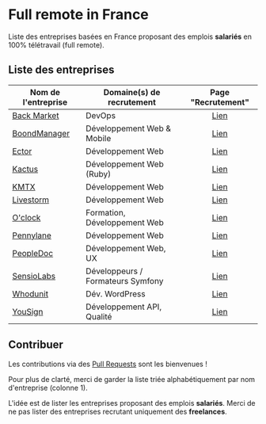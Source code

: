 # Full remote in France

Liste des entreprises basées en France proposant des emplois **salariés** en 100% télétravail (full remote).

## Liste des entreprises

| Nom de l'entreprise | Domaine(s) de recrutement       | Page "Recrutement"         |
| -----------------   |---------------------------------| :-------------------------:|
| [Back Market](https://www.backmarket.fr/) | DevOps | [Lien](https://jobs.backmarket.fr/) |
| [BoondManager](https://www.boondmanager.com/) | Développement Web & Mobile | [Lien](https://www.boondmanager.com/recrutement/) |
| [Ector](https://www.ectorparking.com/) | Développement Web | [Lien](https://www.welcometothejungle.com/fr/companies/ector) |
| [Kactus](https://www.kactus.com/) | Développement Web (Ruby) | [Lien](https://www.welcometothejungle.com/fr/companies/kactus/tech) |
| [KMTX](https://www.kmtx.com/) | Développement Web | [Lien](https://www.kmtx.com/careers/) |
| [Livestorm](https://livestorm.co/) | Développement Web | [Lien](https://jobs.livestorm.co/l/fr) |
| [O'clock](https://oclock.io/) | Formation, Développement Web | [Lien](https://www.welcometothejungle.com/fr/companies/o-clock) |
| [Pennylane](https://www.pennylane.tech/) | Développement Web | [Lien](https://www.welcometothejungle.com/fr/companies/pennylane/jobs) |
| [PeopleDoc](https://www.people-doc.fr/) | Développement Web, UX | [Lien](https://www.people-doc.fr/carrieres) |
| [SensioLabs](https://sensiolabs.com/fr/) | Développeurs / Formateurs Symfony | [Lien](https://sensiolabs.com/fr/nous_rejoindre/nos_offres_d_emploi.html) |
| [Whodunit](https://www.whodunit.fr/) | Dév. WordPress | [Lien](https://www.whodunit.fr/recrutement/) |
| [YouSign](https://yousign.com/fr-fr) | Développement API, Qualité | [Lien](https://www.welcometothejungle.com/fr/companies/yousign) |

## Contribuer

Les contributions via des [Pull Requests](https://github.com/MaximePinot/full-remote-in-france/pulls) sont les bienvenues !

Pour plus de clarté, merci de garder la liste triée alphabétiquement par nom d'entreprise (colonne 1).

L'idée est de lister les entreprises proposant des emplois **salariés**.
Merci de ne pas lister des entreprises recrutant uniquement des **freelances**.
